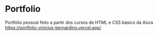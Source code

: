 # Portfolio
Portfólio pessoal feito a partir dos cursos de HTML e CSS básico da Alura
https://portfolio-vinicius-bernardino.vercel.app/
